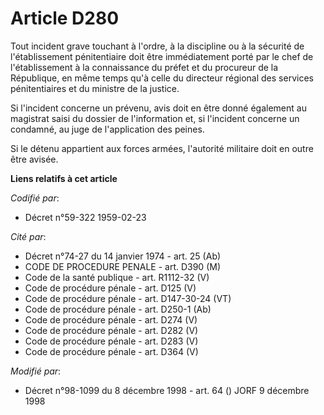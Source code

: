 # Article D280

Tout incident grave touchant à l'ordre, à la discipline ou à la sécurité de l'établissement pénitentiaire doit être
immédiatement porté par le chef de l'établissement à la connaissance du préfet et du procureur de la République, en même
temps qu'à celle du directeur régional des services pénitentiaires et du ministre de la justice.

Si l'incident concerne un prévenu, avis doit en être donné également au magistrat saisi du dossier de l'information et, si
l'incident concerne un condamné, au juge de l'application des peines.

Si le détenu appartient aux forces armées, l'autorité militaire doit en outre être avisée.

**Liens relatifs à cet article**

_Codifié par_:

  - Décret n°59-322 1959-02-23

_Cité par_:

  - Décret n°74-27 du 14 janvier 1974 - art. 25 (Ab)
  - CODE DE PROCEDURE PENALE - art. D390 (M)
  - Code de la santé publique - art. R1112-32 (V)
  - Code de procédure pénale - art. D125 (V)
  - Code de procédure pénale - art. D147-30-24 (VT)
  - Code de procédure pénale - art. D250-1 (Ab)
  - Code de procédure pénale - art. D274 (V)
  - Code de procédure pénale - art. D282 (V)
  - Code de procédure pénale - art. D283 (V)
  - Code de procédure pénale - art. D364 (V)

_Modifié par_:

  - Décret n°98-1099 du 8 décembre 1998 - art. 64 () JORF 9 décembre 1998
